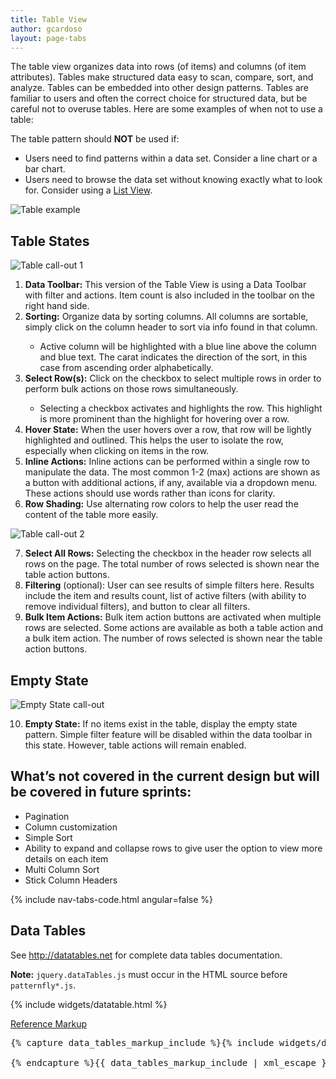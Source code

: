 ```yaml
---
title: Table View
author: gcardoso
layout: page-tabs
---
```

<div class="tab-content">
  <div role="tabpanel" class="tab-pane active" id="overview">
    <p>The table view organizes data into rows (of items) and columns (of item attributes). Tables make structured data easy to scan, compare, sort, and analyze. Tables can be embedded into other design patterns. Tables are familiar to users and often the correct choice for structured data, but be careful not to overuse tables. Here are some examples of when not to use a table:</p>
    <p>The table pattern should <b>NOT</b> be used if:</p>
    <ul>
      <li>Users need to find patterns within a data set. Consider a line chart or a bar chart.</li>
      <li>Users need to browse the data set without knowing exactly what to look for. Consider using a <a href="{{site.baseurl}}pattern-library/content-views/list-view/">List View</a>.</li>
    </ul>
    <p>
      <img src="{{site.baseurl}}assets/img/table-example.png" alt="Table example">
    </p>
  </div>
  <div role="tabpanel" class="tab-pane" id="design">
    <h2>Table States</h2>
    <p>
      <img src="{{site.baseurl}}assets/img/table-callout1.png" alt="Table call-out 1" />
    </p>
    <ol>
      <li><b>Data Toolbar:</b> This version of the Table View is using a Data Toolbar with filter and actions. Item count is also included in the toolbar on the right hand side.</li>
      <li><b>Sorting:</b> Organize data by sorting columns. All columns are sortable, simply click on the column header to sort via info found in that column.</li>
      <ul>
        <li>Active column will be highlighted with a blue line above the column and blue text.  The carat indicates the direction of the sort, in this case from ascending order alphabetically.</li>
      </ul>
      <li><b>Select Row(s):</b> Click on the checkbox to select multiple rows in order to perform bulk actions on those rows simultaneously.</li>
      <ul>
        <li>Selecting a checkbox activates and highlights the row. This highlight is more prominent than the highlight for hovering over a row.</li>
      </ul>
      <li><b>Hover State:</b> When the user hovers over a row, that row will be lightly highlighted and outlined. This helps the user to isolate the row, especially when clicking on items in the row.</li>
      <li><b>Inline Actions:</b>  Inline actions can be performed within a single row to manipulate the data. The most common 1-2 (max) actions are shown as a button with additional actions, if any, available via a dropdown menu. These actions should use words rather than icons for clarity.</li>
      <li><b>Row Shading:</b>  Use alternating row colors to help the user read the content of the table more easily.</li>
    </ol>
    <p>
      <img src="{{site.baseurl}}assets/img/table-callout2.png" alt="Table call-out 2" />
    </p>
    <ol start="7">
      <li><b>Select All Rows:</b> Selecting the checkbox in the header row selects all rows on the page.  The total number of rows selected is shown near the table action buttons.</li>
      <li><b>Filtering</b> (optional):  User can see results of simple filters here. Results include the item and results count, list of active filters (with ability to remove individual filters), and button to clear all filters.</li>
      <li><b>Bulk Item Actions:</b>  Bulk item action buttons are activated when multiple rows are selected.  Some actions are available as both a table action and a bulk item action.   The number of rows selected is shown near the table action buttons.</li>
    </ol>
    <h2>Empty State</h2>
    <p>
      <img src="{{site.baseurl}}assets/img/empty-state-callout.png" alt="Empty State call-out" />
    </p>
    <ol start="10">
      <li><b>Empty State:</b>  If no items exist in the table, display the empty state pattern.  Simple filter feature will be disabled within the data toolbar in this state.  However, table actions will remain enabled.</li>
    </ol>
    <h2>What’s not covered in the current design but will be covered in future sprints:</h2>
    <ul>
      <li>Pagination</li>
      <li>Column customization</li>
      <li>Simple Sort</li>
      <li>Ability to expand and collapse rows to give user the option to view more details on each item</li>
      <li>Multi Column Sort</li>
      <li>Stick Column Headers</li>
    </ul>
  </div>
  <div role="tabpanel" class="tab-pane" id="code">
    {% include nav-tabs-code.html angular=false %}
    <div class="tab-content">
      <div role="tabpanel" class="tab-pane nested active" id="html-css">
        <h2 id="example-code-1">Data Tables</h2>
        <p>See <a href="http://datatables.net">http://datatables.net</a> for complete data tables documentation.</p>
        <p><strong>Note:</strong> <code>jquery.dataTables.js</code> must occur in the HTML source before <code>patternfly*.js</code>.</p>
        <div class="pf-example">
         {% include widgets/datatable.html %}
        </div>
        <p class="reference-markup"><a class="collapse-toggle" data-toggle="collapse" aria-expanded="true" aria-controls="data-tables-markup" href="#data-tables-markup">Reference Markup</a></p>
        <div class="collapse in" id="data-tables-markup">
          <pre class="prettyprint">
{% capture data_tables_markup_include %}{% include widgets/datatable.html %}
<script src="/components/datatables/media/js/jquery.dataTables.js"></script>
<script>
  // Initialize Datatables
  $(document).ready(function() {
    $('.datatable').dataTable();
  });
</script>{% endcapture %}{{ data_tables_markup_include | xml_escape }}
          </pre>
        </div>
      </div>
    </div>
  </div>
</div>